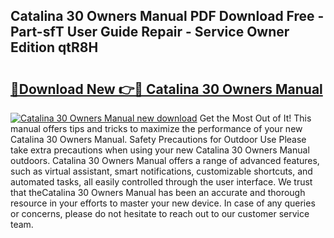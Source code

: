 ## Catalina 30 Owners Manual PDF Download Free - Part-sfT User Guide Repair - Service Owner Edition qtR8H

# <h2><a href="http://bc15525.oget.top/?id=Catalina+30+Owners+Manual">🔗Download New 👉🔴 Catalina 30 Owners Manual</a></h2>

[![Catalina 30 Owners Manual new download](https://i.imgur.com/5g1atiW.png)](http://bc15525.oget.top/?id=Catalina+30+Owners+Manual)
Get the Most Out of It! This manual offers tips and tricks to maximize the performance of your new Catalina 30 Owners Manual. Safety Precautions for Outdoor Use Please take extra precautions when using your new Catalina 30 Owners Manual outdoors. Catalina 30 Owners Manual offers a range of advanced features, such as virtual assistant, smart notifications, customizable shortcuts, and automated tasks, all easily controlled through the user interface. We trust that theCatalina 30 Owners Manual has been an accurate and thorough resource in your efforts to master your new device. In case of any queries or concerns, please do not hesitate to reach out to our customer service team.
